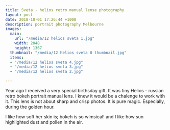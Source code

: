 ```yaml
---
title: Sveta - helios retro manual lense photography
layout: post
date: 2018-10-01 17:26:44 +1000
description: portrait photography Melbourne
images:
  main: 
    url: "/media/12 helios sveta 1.jpg"
    width: 2048
    height: 1367
  thumbnail: "/media/12 helios sveta 0 thumbnail.jpg"
  items:
  - "/media/12 helios sveta 4.jpg"
  - "/media/12 helios sveta 3.jpg"
  - "/media/12 helios sveta 2.jpg"

---
```

Year ago I received a very special birthsday gift. It was tiny Helios - russian retro bokeh portrait manual lens. I knew it would be a chalenge to work with it. This lens is not about sharp and crisp photos. It is pure magic. Especially, during the golden hour.

I like how soft her skin is; bokeh is so wimsical! and I like how sun highlighted dust and pollen in the air.